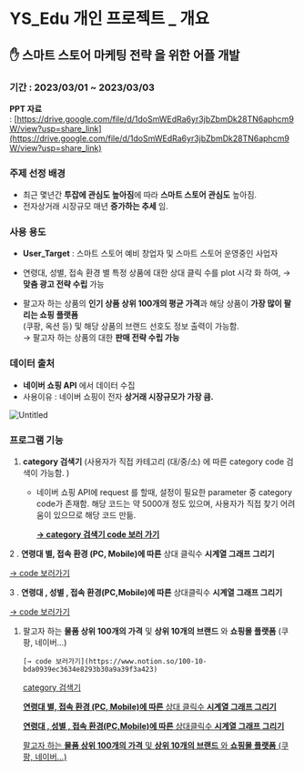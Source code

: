 # YS_Edu 개인 프로젝트 _ 개요

## ✋ 스마트 스토어 마케팅 전략 을 위한 어플 개발

### 기간 : 2023/03/01 ~ 2023/03/03

**PPT 자료** : [https://drive.google.com/file/d/1doSmWEdRa6yr3jbZbmDk28TN6aphcm9W/view?usp=share_link](https://drive.google.com/file/d/1doSmWEdRa6yr3jbZbmDk28TN6aphcm9W/view?usp=share_link)

### 주제 선정 배경

- 최근 몇년간 **투잡에 관심도 높아짐**에 따라 **스마트 스토어 관심도** 높아짐.
- 전자상거래 시장규모 매년 **증가하는 추세** 임.

### 사용 용도

- **User_Target** : 스마트 스토어 예비 창업자 및 스마트 스토어 운영중인 사업자  

- 연령대, 성별, 접속 환경 별 특정 상품에 대한 상대 클릭 수를 plot 시각 화 하여, 
    → **맞춤 광고 전략 수립** 가능
      
- 팔고자 하는 상품의 **인기 상품 상위 100개의 평균 가격**과 해당 상품이 **가장 많이 팔리는 쇼핑 플랫폼**  
  (쿠팡, 옥션 등) 및 해당 상품의 브랜드 선호도 정보 출력이 가능함.  
    → 팔고자 하는 상품의 대한 **판매 전략 수립 가능**

### 데이터 출처

- **네이버 쇼핑 API** 에서 데이터 수집
- 사용이유 : 네이버 쇼핑이 전자 **상거래 시장규모가 가장 큼.**

![Untitled](YS_Edu%20%E1%84%80%E1%85%A2%E1%84%8B%E1%85%B5%E1%86%AB%20%E1%84%91%E1%85%B3%E1%84%85%E1%85%A9%E1%84%8C%E1%85%A6%E1%86%A8%E1%84%90%E1%85%B3%20_%20%E1%84%80%E1%85%A2%E1%84%8B%E1%85%AD%20cd3883d855284550a5bf38b2e820aba4/Untitled.png)

### 프로그램 기능

1. **category 검색기** (사용자가 직접 카테고리 (대/중/소) 에 따른 category code 검색이 가능함. )
    - 네이버 쇼핑 API에 request 를 할때, 설정이 필요한 parameter 중 category code가 존재함. 해당 코드는 약 5000개 정도 있으며, 사용자가 직접 찾기 어려움이 있으므로 해당 코드 만듦.
    
      [**→ category 검색기 code 보러 가기**](https://www.notion.so/category-8b40db04f54346c383325547ca33fda6)
    

 2 . **연령대 별, 접속 환경 (PC, Mobile)에 따른** 상대 클릭수 **시계열 그래프 그리기**

   [→ code 보러가기](https://www.notion.so/PC-Mobile-3ece076370094add973487eafe8ffd8d)

 3 . **연령대 , 성별 , 접속 환경(PC,Mobile)에 따른** 상대클릭수 **시계열 그래프 그리기**

   [→ code 보러가기](https://www.notion.so/PC-Mobile-fcd561f31b80424ebf144abae016b495)

1. 팔고자 하는 **물품 상위 100개의 가격** 및 **상위 10개의 브랜드** 와 **쇼핑몰 플랫폼** (쿠팡, 네이버...)
    
       [→ code 보러가기](https://www.notion.so/100-10-bda0939ec3634e8293b30a9a39f3a423)
    
    [category 검색기](https://www.notion.so/category-8b40db04f54346c383325547ca33fda6)
    
    [**연령대 별, 접속 환경 (PC, Mobile)에 따른** 상대 클릭수 **시계열 그래프 그리기**](https://www.notion.so/PC-Mobile-3ece076370094add973487eafe8ffd8d)
    
    [**연령대 , 성별 , 접속 환경(PC,Mobile)에 따른** 상대클릭수 **시계열 그래프 그리기**](https://www.notion.so/PC-Mobile-fcd561f31b80424ebf144abae016b495)
    
    [팔고자 하는 **물품 상위 100개의 가격** 및 **상위 10개의 브랜드** 와 **쇼핑몰 플랫폼** (쿠팡, 네이버...)](https://www.notion.so/100-10-bda0939ec3634e8293b30a9a39f3a423)